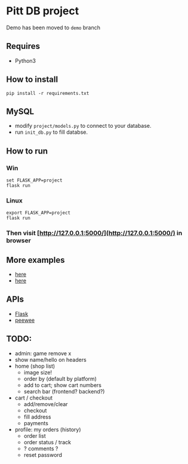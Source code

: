 # Pitt DB project

Demo has been moved to `demo` branch

## Requires

- Python3

## How to install

```
pip install -r requirements.txt
```

## MySQL

- modify `project/models.py` to connect to your database.
- run `init_db.py` to fill databse.

## How to run

### Win
```
set FLASK_APP=project
flask run
```

### Linux
```
export FLASK_APP=project
flask run
```

### Then visit [http://127.0.0.1:5000/](http://127.0.0.1:5000/) in browser

## More examples
- [here](https://www.digitalocean.com/community/tutorials/how-to-add-authentication-to-your-app-with-flask-login)
- [here](https://github.com/coleifer/peewee/tree/master/examples/twitter)

## APIs
- [Flask](https://flask.palletsprojects.com/en/1.1.x/quickstart/)
- [peewee](http://docs.peewee-orm.com/en/latest/peewee/quickstart.html)

## TODO:
- admin: game remove x
- show name/hello on headers
- home (shop list)
    - image size!
    - order by (default by platform)
    - add to cart; show cart numbers
    - search bar (frontend? backend?)
- cart / checkout
    - add/remove/clear
    - checkout
    - fill address
    - payments
- profile: my orders (history)
    - order list
    - order status / track
    - ? comments ?
    - reset password


